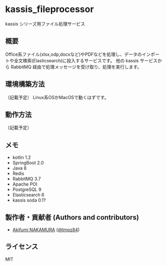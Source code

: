 # kassis_fileprocessor
kassis シリーズ用ファイル処理サービス

## 概要

Office系ファイル(xlsx,odp,docxなど)やPDFなどを処理し、データのインポートや全文検索(Elasticsearch)に投入するサービスです。
他の kassis サービスから RabbitMQ 経由で処理メッセージを受け取り、処理を実行します。

## 環境構築方法

（記載予定）
Linux系OSかMacOSで動くはずです。

## 動作方法

（記載予定）

## メモ

- kotlin 1.2
- SpringBoot 2.0
- Java 8
- Redis
- RabbitMQ 3.7
- Apache POI
- PostgreSQL 9
- Elasticsearch 6
- kassis soda 0.1?

##  製作者・貢献者 (Authors and contributors)
- [Akifumi NAKAMURA](https://github.com/nakamura-akifumi) ([@tmpz84](https://twitter.com/tmpz84))

## ライセンス

MIT
